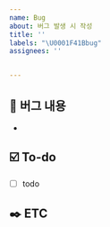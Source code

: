 ```yaml
---
name: Bug
about: 버그 발생 시 작성
title: ''
labels: "\U0001F41Bbug"
assignees: ''


---
```


## 📃 버그 내용

-


## ☑️ To-do

- [ ] todo


## ✒️ ETC 
